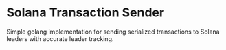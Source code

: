 # Solana Transaction Sender

Simple golang implementation for sending serialized transactions to Solana leaders with accurate leader tracking.